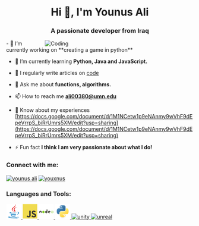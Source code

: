 <h1 align="center">Hi 👋, I'm Younus Ali</h1>
<h3 align="center">A passionate developer from Iraq</h3>
<img align="right" alt="Coding" width="400" src=https://dribbble.com/shots/7269423-Designer-Working-Animation/attachments/223638?mode=media>
- 🔭 I’m currently working on **creating a game in python**

- 🌱 I’m currently learning **Python, Java and JavaScript.**

- 📝 I regularly write articles on [code](code)

- 💬 Ask me about **functions, algorithms.**

- 📫 How to reach me **ali00380@umn.edu**

- 📄 Know about my experiences [https://docs.google.com/document/d/1M1NCetw1p9eNAnmy9wVhF9dEpeVrrpS_biRrUmrs5XM/edit?usp=sharing](https://docs.google.com/document/d/1M1NCetw1p9eNAnmy9wVhF9dEpeVrrpS_biRrUmrs5XM/edit?usp=sharing)

- ⚡ Fun fact **I think I am very passionate about what I do!**

<h3 align="left">Connect with me:</h3>
<p align="left">
<a href="https://linkedin.com/in/younus ali" target="blank"><img align="center" src="https://raw.githubusercontent.com/rahuldkjain/github-profile-readme-generator/master/src/images/icons/Social/linked-in-alt.svg" alt="younus ali" height="30" width="40" /></a>
<a href="https://instagram.com/youxnus" target="blank"><img align="center" src="https://raw.githubusercontent.com/rahuldkjain/github-profile-readme-generator/master/src/images/icons/Social/instagram.svg" alt="youxnus" height="30" width="40" /></a>
</p>

<h3 align="left">Languages and Tools:</h3>
<p align="left"> <a href="https://www.java.com" target="_blank" rel="noreferrer"> <img src="https://raw.githubusercontent.com/devicons/devicon/master/icons/java/java-original.svg" alt="java" width="40" height="40"/> </a> <a href="https://developer.mozilla.org/en-US/docs/Web/JavaScript" target="_blank" rel="noreferrer"> <img src="https://raw.githubusercontent.com/devicons/devicon/master/icons/javascript/javascript-original.svg" alt="javascript" width="40" height="40"/> </a> <a href="https://nodejs.org" target="_blank" rel="noreferrer"> <img src="https://raw.githubusercontent.com/devicons/devicon/master/icons/nodejs/nodejs-original-wordmark.svg" alt="nodejs" width="40" height="40"/> </a> <a href="https://www.python.org" target="_blank" rel="noreferrer"> <img src="https://raw.githubusercontent.com/devicons/devicon/master/icons/python/python-original.svg" alt="python" width="40" height="40"/> </a> <a href="https://unity.com/" target="_blank" rel="noreferrer"> <img src="https://www.vectorlogo.zone/logos/unity3d/unity3d-icon.svg" alt="unity" width="40" height="40"/> </a> <a href="https://unrealengine.com/" target="_blank" rel="noreferrer"> <img src="https://raw.githubusercontent.com/kenangundogan/fontisto/036b7eca71aab1bef8e6a0518f7329f13ed62f6b/icons/svg/brand/unreal-engine.svg" alt="unreal" width="40" height="40"/> </a> </p>


